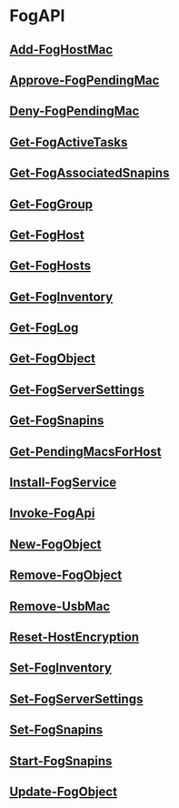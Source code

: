 # FogAPI

## [Add-FogHostMac](Add-FogHostMac.md)

## [Approve-FogPendingMac](Approve-FogPendingMac.md)

## [Deny-FogPendingMac](Deny-FogPendingMac.md)

## [Get-FogActiveTasks](Get-FogActiveTasks.md)

## [Get-FogAssociatedSnapins](Get-FogAssociatedSnapins.md)

## [Get-FogGroup](Get-FogGroup.md)

## [Get-FogHost](Get-FogHost.md)

## [Get-FogHosts](Get-FogHosts.md)

## [Get-FogInventory](Get-FogInventory.md)

## [Get-FogLog](Get-FogLog.md)

## [Get-FogObject](Get-FogObject.md)

## [Get-FogServerSettings](Get-FogServerSettings.md)

## [Get-FogSnapins](Get-FogSnapins.md)

## [Get-PendingMacsForHost](Get-PendingMacsForHost.md)

## [Install-FogService](Install-FogService.md)

## [Invoke-FogApi](Invoke-FogApi.md)

## [New-FogObject](New-FogObject.md)

## [Remove-FogObject](Remove-FogObject.md)

## [Remove-UsbMac](Remove-UsbMac.md)

## [Reset-HostEncryption](Reset-HostEncryption.md)

## [Set-FogInventory](Set-FogInventory.md)

## [Set-FogServerSettings](Set-FogServerSettings.md)

## [Set-FogSnapins](Set-FogSnapins.md)

## [Start-FogSnapins](Start-FogSnapins.md)

## [Update-FogObject](Update-FogObject.md)

